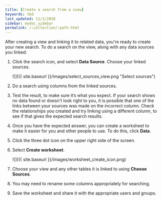```yaml
---
title: [Create a search from a view]
keywords: tbd
last_updated: 11/1/2018
sidebar: mydoc_sidebar
permalink: /:collection/:path.html
---
```

After creating a view and linking it to related data, you're ready to create your new search. To do a search on the view, along with any data sources you linked:

1. Click the search icon, and select **Data Source**. Choose your linked sources.

     ![]({{ site.baseurl }}/images/select_sources_view.png "Select sources")

2. Do a search using columns from the linked sources.
3. Test the result, to make sure it’s what you expect.
    If your search shows no data found or doesn't look right to you, it is possible that one of the links between your sources was made on the incorrect column. Check the relationships you created and try linking using a different column, to see if that gives the expected search results.
4. Once you have the expected answer, you can create a worksheet to make it easier for you and other people to use. To do this, click **Data**.
5. Click the three dot icon on the upper right side of the screen.
6. Select **Create worksheet**.

    ![]({{ site.baseurl }}/images/worksheet_create_icon.png)

7. Choose your view and any other tables it is linked to using **Choose Sources**.
8. You may need to rename some columns appropriately for searching.
9. Save the worksheet and share it with the appropriate users and groups.

